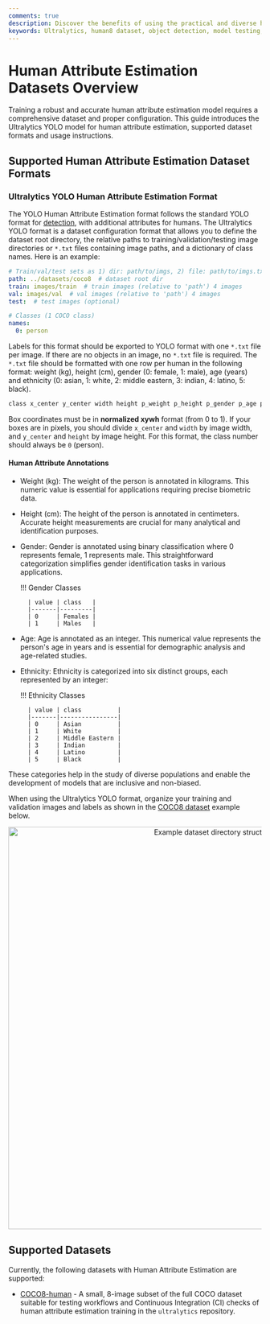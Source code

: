 ```yaml
---
comments: true
description: Discover the benefits of using the practical and diverse human8 dataset for object detection model testing. Learn to configure and use it via Ultralytics HUB and YOLOv8.
keywords: Ultralytics, human8 dataset, object detection, model testing, dataset configuration, detection approaches, sanity check, training pipelines, YOLOv8
---
```


# Human Attribute Estimation Datasets Overview

Training a robust and accurate human attribute estimation model requires a comprehensive dataset and proper configuration. This guide introduces the Ultralytics YOLO model for human attribute estimation, supported dataset formats and usage instructions.


## Supported Human Attribute Estimation Dataset Formats

### Ultralytics YOLO Human Attribute Estimation Format

The YOLO Human Attribute Estimation format follows the standard YOLO format for [detection](../detect/index.md), with additional attributes for humans.
The Ultralytics YOLO format is a dataset configuration format that allows you to define the dataset root directory, the relative paths to training/validation/testing image directories or `*.txt` files containing image paths, and a dictionary of class names. Here is an example:

```yaml
# Train/val/test sets as 1) dir: path/to/imgs, 2) file: path/to/imgs.txt, or 3) list: [path/to/imgs1, path/to/imgs2, ..]
path: ../datasets/coco8  # dataset root dir
train: images/train  # train images (relative to 'path') 4 images
val: images/val  # val images (relative to 'path') 4 images
test:  # test images (optional)

# Classes (1 COCO class)
names:
  0: person
```

Labels for this format should be exported to YOLO format with one `*.txt` file per image. If there are no objects in an image, no `*.txt` file is required. The `*.txt` file should be formatted with one row per human in the following format:
weight (kg), height (cm), gender (0: female, 1: male), age (years) and ethnicity (0: asian, 1: white, 2: middle eastern, 3: indian, 4: latino, 5: black).

```bash
class x_center y_center width height p_weight p_height p_gender p_age p_ethnicity
```

Box coordinates must be in **normalized xywh** format (from 0 to 1). If your boxes are in pixels, you should divide `x_center` and `width` by image width, and `y_center` and `height` by image height. For this format, the class number should always be `0` (person). 

#### Human Attribute Annotations

- Weight (kg): The weight of the person is annotated in kilograms. This numeric value is essential for applications requiring precise biometric data.
  
- Height (cm): The height of the person is annotated in centimeters. Accurate height measurements are crucial for many analytical and identification purposes.
  
- Gender: Gender is annotated using binary classification where 0 represents female, 1 represents male. This straightforward categorization simplifies gender identification tasks in various applications.

    !!! Gender Classes

        | value | class   |
        |-------|---------|
        | 0     | Females |
        | 1     | Males   |
  
- Age: Age is annotated as an integer. This numerical value represents the person's age in years and is essential for demographic analysis and age-related studies.
  
- Ethnicity: Ethnicity is categorized into six distinct groups, each represented by an integer:

    !!! Ethnicity Classes
  
        | value | class          |
        |-------|----------------|
        | 0     | Asian          |
        | 1     | White          |
        | 2     | Middle Eastern |
        | 3     | Indian         |
        | 4     | Latino         |
        | 5     | Black          |

These categories help in the study of diverse populations and enable the development of models that are inclusive and non-biased.

When using the Ultralytics YOLO format, organize your training and validation images and labels as shown in the [COCO8 dataset](../detect/coco8.md) example below.
<p align="center"><img width="800" src="https://github.com/IvorZhu331/ultralytics/assets/26833433/a55ec82d-2bb5-40f9-ac5c-f935e7eb9f07" alt="Example dataset directory structure"></p>

## Supported Datasets

Currently, the following datasets with Human Attribute Estimation are supported:

- [COCO8-human](coco8-human.md) - A small, 8-image subset of the full COCO dataset suitable for testing workflows and Continuous Integration (CI) checks of human attribute estimation training in the `ultralytics` repository.
 

